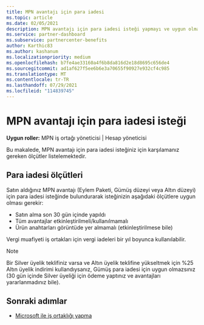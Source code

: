 ```yaml
---
title: MPN avantajı için para iadesi
ms.topic: article
ms.date: 02/05/2021
description: MPN avantajı için para iadesi isteği yapmayı ve uygun olmak için gereken ölçütleri öğrenin.
ms.service: partner-dashboard
ms.subservice: partnercenter-benefits
author: Karthic83
ms.author: kashanum
ms.localizationpriority: medium
ms.openlocfilehash: b7fe4ae33160a4f6b8da816d2e18d8695c656de4
ms.sourcegitcommit: ad1af627f5ee6b6e3a70655f90927e932cf4c985
ms.translationtype: MT
ms.contentlocale: tr-TR
ms.lasthandoff: 07/29/2021
ms.locfileid: "114839745"
---
```

# <a name="request-a-refund-for-an-mpn-benefit"></a>MPN avantajı için para iadesi isteği

**Uygun roller:** MPN iş ortağı yöneticisi | Hesap yöneticisi

Bu makalede, MPN avantajı için para iadesi isteğiniz için karşılamanız gereken ölçütler listelemektedir.

## <a name="criteria-for-a-refund"></a>Para iadesi ölçütleri
Satın aldığınız MPN avantajı (Eylem Paketi, Gümüş düzeyi veya Altın düzeyi) için para iadesi isteğinde bulundurarak isteğinizin aşağıdaki ölçütlere uygun olması gerekir:

- Satın alma son 30 gün içinde yapıldı
- Tüm avantajlar etkinleştirilmeli/kullanılmamalı
- Ürün anahtarları görüntüde yer almamalı (etkinleştirilmese bile)

Vergi muafiyeti iş ortakları için vergi iadeleri bir yıl boyunca kullanılabilir.

>[!NOTE]
>Bir Silver üyelik teklifiniz varsa ve Altın üyelik teklifine yükseltmek için %25 Altın üyelik indirimi kullandıysanız, Gümüş para iadesi için uygun olmazsınız (30 gün içinde Silver üyeliği için ödeme yaptınız ve avantajları yararlanmadınız bile).

## <a name="next-steps"></a>Sonraki adımlar

- [Microsoft ile iş ortaklığı yapma](mpn-overview.md)
